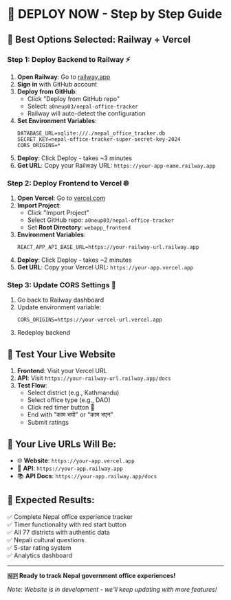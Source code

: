 # 🚀 **DEPLOY NOW - Step by Step Guide**

## 🎯 **Best Options Selected: Railway + Vercel**

### **Step 1: Deploy Backend to Railway** ⚡

1. **Open Railway**: Go to [railway.app](https://railway.app)
2. **Sign in** with GitHub account
3. **Deploy from GitHub**:
   - Click "Deploy from GitHub repo"
   - Select: `a0neup03/nepal-office-tracker`
   - Railway will auto-detect the configuration
4. **Set Environment Variables**:
   ```
   DATABASE_URL=sqlite:///./nepal_office_tracker.db
   SECRET_KEY=nepal-office-tracker-super-secret-key-2024
   CORS_ORIGINS=*
   ```
5. **Deploy**: Click Deploy - takes ~3 minutes
6. **Get URL**: Copy your Railway URL: `https://your-app-name.railway.app`

### **Step 2: Deploy Frontend to Vercel** 🌐

1. **Open Vercel**: Go to [vercel.com](https://vercel.com)
2. **Import Project**: 
   - Click "Import Project"
   - Select GitHub repo: `a0neup03/nepal-office-tracker`
   - Set **Root Directory**: `webapp_frontend`
3. **Environment Variables**:
   ```
   REACT_APP_API_BASE_URL=https://your-railway-url.railway.app
   ```
4. **Deploy**: Click Deploy - takes ~2 minutes
5. **Get URL**: Copy your Vercel URL: `https://your-app.vercel.app`

### **Step 3: Update CORS Settings** 🔧

1. Go back to Railway dashboard
2. Update environment variable:
   ```
   CORS_ORIGINS=https://your-vercel-url.vercel.app
   ```
3. Redeploy backend

## 🧪 **Test Your Live Website**

1. **Frontend**: Visit your Vercel URL
2. **API**: Visit `https://your-railway-url.railway.app/docs`
3. **Test Flow**:
   - Select district (e.g., Kathmandu)
   - Select office type (e.g., DAO)
   - Click red timer button 🚨
   - End with "काम भयो" or "काम भएन"
   - Submit ratings

## 📱 **Your Live URLs Will Be**:

- 🌐 **Website**: `https://your-app.vercel.app`
- 🔧 **API**: `https://your-app.railway.app`
- 📚 **API Docs**: `https://your-app.railway.app/docs`

## 🎉 **Expected Results**:

✅ Complete Nepal office experience tracker  
✅ Timer functionality with red start button  
✅ All 77 districts with authentic data  
✅ Nepali cultural questions  
✅ 5-star rating system  
✅ Analytics dashboard  

---

**🇳🇵 Ready to track Nepal government office experiences!**

*Note: Website is in development - we'll keep updating with more features!*